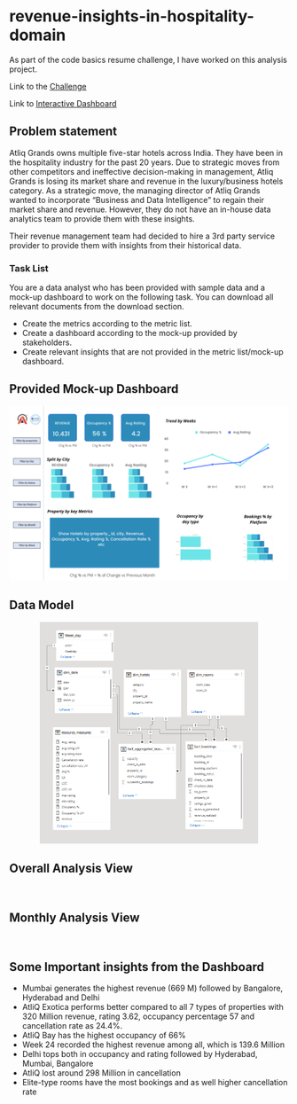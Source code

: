 
# revenue-insights-in-hospitality-domain

As part of the code basics resume challenge, I have worked on this analysis project.

Link to the [Challenge](https://codebasics.io/challenge/codebasics-resume-project-challenge)

Link to [Interactive Dashboard]()

## Problem statement

Atliq Grands owns multiple five-star hotels across India. They have been in the hospitality industry for the past 20 years. Due to strategic moves from other competitors and ineffective decision-making in management, Atliq Grands is losing its market share and revenue in the luxury/business hotels category. As a strategic move, the managing director of Atliq Grands wanted to incorporate “Business and Data Intelligence” to regain their market share and revenue. However, they do not have an in-house data analytics team to provide them with these insights.

Their revenue management team had decided to hire a 3rd party service provider to provide them with insights from their historical data.

### Task List

You are a data analyst who has been provided with sample data and a mock-up dashboard to work on the following task. You can download all relevant documents from the download section.

- Create the metrics according to the metric list. 
- Create a dashboard according to the mock-up provided by stakeholders. 
- Create relevant insights that are not provided in the metric list/mock-up dashboard.

## Provided Mock-up Dashboard
<p align="center">
    <img src="https://github.com/GOKUL-R18/revenue-insights-in-hospitality-domain/blob/main/Resources/mock%20up%20dashboard_atliq%20grands.png" width="600">
</p>


## Data Model

<p align="center">
    <img src='https://github.com/GOKUL-R18/revenue-insights-in-hospitality-domain/blob/main/Resources/data_model%20for%20Atliq%20grand.png' height="400">
</p>


## Overall Analysis View

<p align="center">
    <img src='' width="600">
</p>


## Monthly Analysis View

<p align="center">
    <img src='' width="600">
</p>






























## Some Important insights from the Dashboard

- Mumbai generates the highest revenue (669 M) followed by Bangalore, Hyderabad and Delhi
- AtliQ Exotica performs better compared to all 7 types of properties with 320 Million revenue, rating 3.62, occupancy percentage 57 and cancellation rate as 24.4%.
- AtliQ Bay has the highest occupancy of 66%
- Week 24 recorded the highest revenue among all, which is 139.6 Million
- Delhi tops both in occupancy and rating followed by Hyderabad, Mumbai, Bangalore
- AtliQ lost around 298 Million in cancellation 
- Elite-type rooms have the most bookings and as well higher cancellation rate

